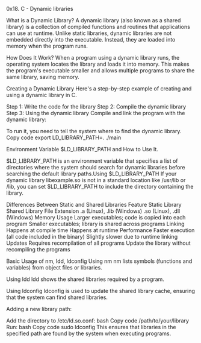 0x18. C - Dynamic libraries

What is a Dynamic Library?
A dynamic library (also known as a shared library) is a collection of compiled functions and routines that applications can use at runtime. Unlike static libraries, dynamic libraries are not embedded directly into the executable. Instead, they are loaded into memory when the program runs.

How Does It Work?
When a program using a dynamic library runs, the operating system locates the library and loads it into memory. This makes the program's executable smaller and allows multiple programs to share the same library, saving memory.

Creating a Dynamic Library
Here's a step-by-step example of creating and using a dynamic library in C.

Step 1: Write the code for the library
Step 2: Compile the dynamic library
Step 3: Using the dynamic library
Compile and link the program with the dynamic library:

To run it, you need to tell the system where to find the dynamic library.
Copy code
export LD_LIBRARY_PATH=.
./main

Environment Variable $LD_LIBRARY_PATH and How to Use It.

$LD_LIBRARY_PATH is an environment variable that specifies a list of directories where the system should search for dynamic libraries before searching the default library paths.Using $LD_LIBRARY_PATH
If your dynamic library libexample.so is not in a standard location like /usr/lib or /lib, you can set $LD_LIBRARY_PATH to include the directory containing the library.

 Differences Between Static and Shared Libraries
Feature	Static Library	Shared Library
File Extension	.a (Linux), .lib (Windows)	.so (Linux), .dll (Windows)
Memory Usage	Larger executables; code is copied into each program	Smaller executables; library is shared across programs
Linking	Happens at compile time	Happens at runtime
Performance	Faster execution (all code included in the binary)	Slightly slower due to runtime linking
Updates	Requires recompilation of all programs	Update the library without recompiling the programs

Basic Usage of nm, ldd, ldconfig
Using nm
nm lists symbols (functions and variables) from object files or libraries.

Using ldd
ldd shows the shared libraries required by a program.

Using ldconfig
ldconfig is used to update the shared library cache, ensuring that the system can find shared libraries.

Adding a new library path:

Add the directory to /etc/ld.so.conf:
bash
Copy code
/path/to/your/library
Run:
bash
Copy code
sudo ldconfig
This ensures that libraries in the specified path are found by the system when executing programs.

